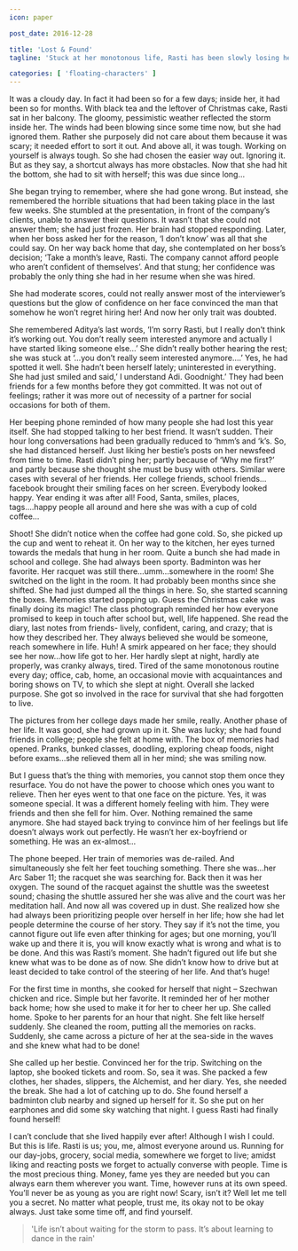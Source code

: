 ```yaml
---
icon: paper

post_date: 2016-12-28

title: 'Lost & Found'
tagline: 'Stuck at her monotonous life, Rasti has been slowly losing herself. Here is Rasti tried sorting out her life, like us!'

categories: [ 'floating-characters' ]
---
```


It was a cloudy day. In fact it had been so for a few days; inside her, it had been so for months. With black tea and the leftover of Christmas cake, Rasti sat in her balcony. The gloomy, pessimistic weather reflected the storm inside her. The winds had been blowing since some time now, but she had ignored them. Rather she purposely did not care about them because it was scary; it needed effort to sort it out. And above all, it was tough. Working on yourself is always tough. So she had chosen the easier way out. Ignoring it. But as they say, a shortcut always has more obstacles. Now that she had hit the bottom, she had to sit with herself; this was due since long…

She began trying to remember, where she had gone wrong. But instead, she remembered the horrible situations that had been taking place in the last few weeks. She stumbled at the presentation, in front of the company’s clients, unable to answer their questions. It wasn’t that she could not answer them; she had just frozen. Her brain had stopped responding. Later, when her boss asked her for the reason, ‘I don’t know’ was all that she could say. On her way back home that day, she contemplated on her boss’s decision; ‘Take a month’s leave, Rasti. The company cannot afford people who aren’t confident of themselves’. And that stung; her confidence was probably the only thing she had in her resume when she was hired.

She had moderate scores, could not really answer most of the interviewer’s questions but the glow of confidence on her face convinced the man that somehow he won’t regret hiring her! And now her only trait was doubted.

She remembered Aditya’s last words, ‘I’m sorry Rasti, but I really don’t think it’s working out. You don’t really seem interested anymore and actually I have started liking someone else…’ She didn’t really bother hearing the rest; she was stuck at ‘…you don’t really seem interested anymore….’ Yes, he had spotted it well. She hadn’t been herself lately; uninterested in everything. She had just smiled and said,’ I understand Adi. Goodnight.’ They had been friends for a few months before they got committed. It was not out of feelings; rather it was more out of necessity of a partner for social occasions for both of them.

Her beeping phone reminded of how many people she had lost this year itself. She had stopped talking to her best friend. It wasn’t sudden. Their hour long conversations had been gradually reduced to ‘hmm’s and ‘k’s. So, she had distanced herself. Just liking her bestie’s posts on her newsfeed from time to time. Rasti didn’t ping her; partly because of ‘Why me first?’ and partly because she thought she must be busy with others. Similar were cases with several of her friends. Her college friends, school friends…facebook brought their smiling faces on her screen. Everybody looked happy. Year ending it was after all! Food, Santa, smiles, places, tags….happy people all around and here she was with a cup of cold coffee…

Shoot! She didn’t notice when the coffee had gone cold. So, she picked up the cup and went to reheat it. On her way to the kitchen, her eyes turned towards the medals that hung in her room. Quite a bunch she had made in school and college. She had always been sporty. Badminton was her favorite. Her racquet was still there…umm…somewhere in the room! She switched on the light in the room. It had probably been months since she shifted. She had just dumped all the things in here. So, she started scanning the boxes. Memories started popping up. Guess the Christmas cake was finally doing its magic! The class photograph reminded her how everyone promised to keep in touch after school but, well, life happened. She read the diary, last notes from friends- lively, confident, caring, and crazy; that is how they described her. They always believed she would be someone, reach somewhere in life. Huh! A smirk appeared on her face; they should see her now…how life got to her. Her hardly slept at night, hardly ate properly, was cranky always, tired. Tired of the same monotonous routine every day; office, cab, home, an occasional movie with acquaintances and boring shows on TV, to which she slept at night. Overall she lacked purpose. She got so involved in the race for survival that she had forgotten to live.

The pictures from her college days made her smile, really. Another phase of her life. It was good, she had grown up in it. She was lucky; she had found friends in college; people she felt at home with. The box of memories had opened. Pranks, bunked classes, doodling, exploring cheap foods, night before exams…she relieved them all in her mind; she was smiling now.

But I guess that’s the thing with memories, you cannot stop them once they resurface. You do not have the power to choose which ones you want to relieve. Then her eyes went to that one face on the picture. Yes, it was someone special. It was a different homely feeling with him. They were friends and then she fell for him. Over. Nothing remained the same anymore. She had stayed back trying to convince him of her feelings but life doesn’t always work out perfectly. He wasn’t her ex-boyfriend or something. He was an ex-almost…

The phone beeped. Her train of memories was de-railed. And simultaneously she felt her feet touching something. There she was…her Arc Saber 11; the racquet she was searching for. Back then it was her oxygen. The sound of the racquet against the shuttle was the sweetest sound; chasing the shuttle assured her she was alive and the court was her meditation hall. And now all was covered up in dust. She realized how she had always been prioritizing people over herself in her life; how she had let people determine the course of her story. They say if it’s not the time, you cannot figure out life even after thinking for ages; but one morning, you’ll wake up and there it is, you will know exactly what is wrong and what is to be done. And this was Rasti’s moment. She hadn’t figured out life but she knew what was to be done as of now. She didn’t know how to drive but at least decided to take control of the steering of her life. And that’s huge!

For the first time in months, she cooked for herself that night – Szechwan chicken and rice. Simple but her favorite. It reminded her of her mother back home; how she used to make it for her to cheer her up. She called home. Spoke to her parents for an hour that night. She felt like herself suddenly. She cleaned the room, putting all the memories on racks. Suddenly, she came across a picture of her at the sea-side in the waves and she knew what had to be done!

She called up her bestie. Convinced her for the trip. Switching on the laptop, she booked tickets and room. So, sea it was. She packed a few clothes, her shades, slippers, the Alchemist, and her diary. Yes, she needed the break. She had a lot of catching up to do. She found herself a badminton club nearby and signed up herself for it. So she put on her earphones and did some sky watching that night. I guess Rasti had finally found herself!

I can’t conclude that she lived happily ever after! Although I wish I could. But this is life. Rasti is us; you, me, almost everyone around us. Running for our day-jobs, grocery, social media, somewhere we forget to live; amidst liking and reacting posts we forget to actually converse with people. Time is the most precious thing. Money, fame yes they are needed but you can always earn them wherever you want. Time, however runs at its own speed. You’ll never be as young as you are right now! Scary, isn’t it? Well let me tell you a secret. No matter what people, trust me, its okay not to be okay always. Just take some time off, and find yourself.

<blockquote>
  <p>'Life isn’t about waiting for the storm to pass. It’s about learning to dance in the rain'</p>
</blockquote>



